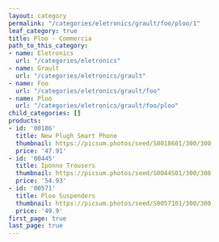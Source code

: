 ```yaml
---
layout: category
permalink: "/categories/eletronics/grault/foo/ploo/1"
leaf_category: true
title: Ploo - Commercia
path_to_this_category:
- name: Eletronics
  url: "/categories/eletronics"
- name: Grault
  url: "/categories/eletronics/grault"
- name: Foo
  url: "/categories/eletronics/grault/foo"
- name: Ploo
  url: "/categories/eletronics/grault/foo/ploo"
child_categories: []
products:
- id: '00186'
  title: New Plugh Smart Phone
  thumbnail: https://picsum.photos/seed/S0018601/300/300
  price: '47.91'
- id: '00445'
  title: Iponno Trousers
  thumbnail: https://picsum.photos/seed/S0044501/300/300
  price: '54.93'
- id: '00571'
  title: Ploo Suspenders
  thumbnail: https://picsum.photos/seed/S0057101/300/300
  price: '49.9'
first_page: true
last_page: true
---
```

